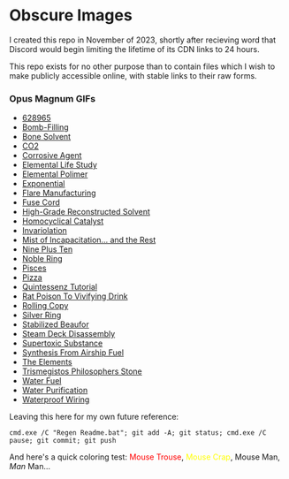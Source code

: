 # Obscure Images

I created this repo in November of 2023, shortly after recieving word that Discord would begin limiting the lifetime of its CDN links to 24 hours.

This repo exists for no other purpose than to contain files which I wish to make publicly accessible online, with stable links to their raw forms.

### Opus Magnum GIFs
- [628965](https://cdn.jsdelivr.net/gh/Obscure2020/Obscure_Images/Opus_Magnum_GIFs/628965.gif)
- [Bomb-Filling](https://cdn.jsdelivr.net/gh/Obscure2020/Obscure_Images/Opus_Magnum_GIFs/Bomb-Filling.gif)
- [Bone Solvent](https://cdn.jsdelivr.net/gh/Obscure2020/Obscure_Images/Opus_Magnum_GIFs/Bone_Solvent.gif)
- [CO2](https://cdn.jsdelivr.net/gh/Obscure2020/Obscure_Images/Opus_Magnum_GIFs/CO2.gif)
- [Corrosive Agent](https://cdn.jsdelivr.net/gh/Obscure2020/Obscure_Images/Opus_Magnum_GIFs/Corrosive_Agent.gif)
- [Elemental Life Study](https://cdn.jsdelivr.net/gh/Obscure2020/Obscure_Images/Opus_Magnum_GIFs/Elemental_Life_Study.gif)
- [Elemental Polimer](https://cdn.jsdelivr.net/gh/Obscure2020/Obscure_Images/Opus_Magnum_GIFs/Elemental_Polimer.gif)
- [Exponential](https://cdn.jsdelivr.net/gh/Obscure2020/Obscure_Images/Opus_Magnum_GIFs/Exponential.gif)
- [Flare Manufacturing](https://cdn.jsdelivr.net/gh/Obscure2020/Obscure_Images/Opus_Magnum_GIFs/Flare_Manufacturing.gif)
- [Fuse Cord](https://cdn.jsdelivr.net/gh/Obscure2020/Obscure_Images/Opus_Magnum_GIFs/Fuse_Cord.gif)
- [High-Grade Reconstructed Solvent](https://cdn.jsdelivr.net/gh/Obscure2020/Obscure_Images/Opus_Magnum_GIFs/High-Grade_Reconstructed_Solvent.gif)
- [Homocyclical Catalyst](https://cdn.jsdelivr.net/gh/Obscure2020/Obscure_Images/Opus_Magnum_GIFs/Homocyclical_Catalyst.gif)
- [Invariolation](https://cdn.jsdelivr.net/gh/Obscure2020/Obscure_Images/Opus_Magnum_GIFs/Invariolation.gif)
- [Mist of Incapacitation... and the Rest](https://cdn.jsdelivr.net/gh/Obscure2020/Obscure_Images/Opus_Magnum_GIFs/Mist_of_Incapacitation..._and_the_Rest.gif)
- [Nine Plus Ten](https://cdn.jsdelivr.net/gh/Obscure2020/Obscure_Images/Opus_Magnum_GIFs/Nine_Plus_Ten.gif)
- [Noble Ring](https://cdn.jsdelivr.net/gh/Obscure2020/Obscure_Images/Opus_Magnum_GIFs/Noble_Ring.gif)
- [Pisces](https://cdn.jsdelivr.net/gh/Obscure2020/Obscure_Images/Opus_Magnum_GIFs/Pisces.gif)
- [Pizza](https://cdn.jsdelivr.net/gh/Obscure2020/Obscure_Images/Opus_Magnum_GIFs/Pizza.gif)
- [Quintessenz Tutorial](https://cdn.jsdelivr.net/gh/Obscure2020/Obscure_Images/Opus_Magnum_GIFs/Quintessenz_Tutorial.gif)
- [Rat Poison To Vivifying Drink](https://cdn.jsdelivr.net/gh/Obscure2020/Obscure_Images/Opus_Magnum_GIFs/Rat_Poison_To_Vivifying_Drink.gif)
- [Rolling Copy](https://cdn.jsdelivr.net/gh/Obscure2020/Obscure_Images/Opus_Magnum_GIFs/Rolling_Copy.gif)
- [Silver Ring](https://cdn.jsdelivr.net/gh/Obscure2020/Obscure_Images/Opus_Magnum_GIFs/Silver_Ring.gif)
- [Stabilized Beaufor](https://cdn.jsdelivr.net/gh/Obscure2020/Obscure_Images/Opus_Magnum_GIFs/Stabilized_Beaufor.gif)
- [Steam Deck Disassembly](https://cdn.jsdelivr.net/gh/Obscure2020/Obscure_Images/Opus_Magnum_GIFs/Steam_Deck_Disassembly.gif)
- [Supertoxic Substance](https://cdn.jsdelivr.net/gh/Obscure2020/Obscure_Images/Opus_Magnum_GIFs/Supertoxic_Substance.gif)
- [Synthesis From Airship Fuel](https://cdn.jsdelivr.net/gh/Obscure2020/Obscure_Images/Opus_Magnum_GIFs/Synthesis_From_Airship_Fuel.gif)
- [The Elements](https://cdn.jsdelivr.net/gh/Obscure2020/Obscure_Images/Opus_Magnum_GIFs/The_Elements.gif)
- [Trismegistos Philosophers Stone](https://cdn.jsdelivr.net/gh/Obscure2020/Obscure_Images/Opus_Magnum_GIFs/Trismegistos_Philosophers_Stone.gif)
- [Water Fuel](https://cdn.jsdelivr.net/gh/Obscure2020/Obscure_Images/Opus_Magnum_GIFs/Water_Fuel.gif)
- [Water Purification](https://cdn.jsdelivr.net/gh/Obscure2020/Obscure_Images/Opus_Magnum_GIFs/Water_Purification.gif)
- [Waterproof Wiring](https://cdn.jsdelivr.net/gh/Obscure2020/Obscure_Images/Opus_Magnum_GIFs/Waterproof_Wiring.gif)

Leaving this here for my own future reference:
```
cmd.exe /C "Regen Readme.bat"; git add -A; git status; cmd.exe /C pause; git commit; git push
```

And here's a quick coloring test: <span style="color:#f00">Mouse Trouse</span>, <span style="color:#ff0">Mouse Crap</span>, Mouse Man, *Man* Man...

